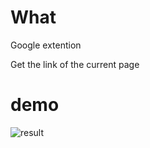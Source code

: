 # What
Google extention

Get the link of the current page

# demo

![result](https://github.com/kawa18sima/link_list/blob/master/demo/action.gif)